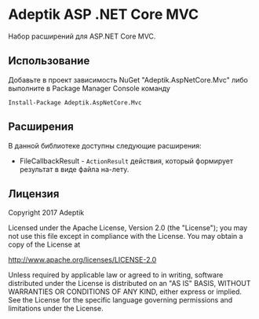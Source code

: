 ﻿# Adeptik ASP .NET Core MVC

Набор расширений для ASP.NET Core MVC.

## Использование

Добавьте в проект зависимость NuGet "Adeptik.AspNetCore.Mvc" либо выполните в Package Manager Console команду

    Install-Package Adeptik.AspNetCore.Mvc

## Расширения

В данной библиотеке доступны следующие расширения:

  * FileCallbackResult - `ActionResult` действия, который формирует результат в виде файла на-лету.

## Лицензия

Copyright 2017 Adeptik

Licensed under the Apache License, Version 2.0 (the "License");
you may not use this file except in compliance with the License.
You may obtain a copy of the License at

   http://www.apache.org/licenses/LICENSE-2.0

Unless required by applicable law or agreed to in writing, software
distributed under the License is distributed on an "AS IS" BASIS,
WITHOUT WARRANTIES OR CONDITIONS OF ANY KIND, either express or implied.
See the License for the specific language governing permissions and
limitations under the License.